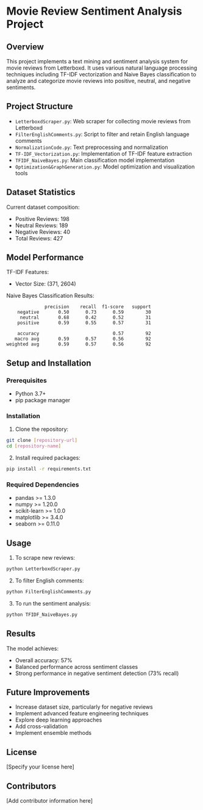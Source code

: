 # Movie Review Sentiment Analysis Project

## Overview
This project implements a text mining and sentiment analysis system for movie reviews from Letterboxd. It uses various natural language processing techniques including TF-IDF vectorization and Naive Bayes classification to analyze and categorize movie reviews into positive, neutral, and negative sentiments.

## Project Structure
- `LetterboxdScraper.py`: Web scraper for collecting movie reviews from Letterboxd
- `FilterEnglishComments.py`: Script to filter and retain English language comments
- `NormalizationCode.py`: Text preprocessing and normalization
- `TF-IDF_Vectorization.py`: Implementation of TF-IDF feature extraction
- `TFIDF_NaiveBayes.py`: Main classification model implementation
- `Optimization&GraphGeneration.py`: Model optimization and visualization tools

## Dataset Statistics
Current dataset composition:
- Positive Reviews: 198
- Neutral Reviews: 189
- Negative Reviews: 40
- Total Reviews: 427

## Model Performance
TF-IDF Features:
- Vector Size: (371, 2604)

Naive Bayes Classification Results:
```
              precision    recall  f1-score   support
    negative       0.50      0.73      0.59        30
     neutral       0.68      0.42      0.52        31
    positive       0.59      0.55      0.57        31

    accuracy                           0.57        92
   macro avg       0.59      0.57      0.56        92
weighted avg       0.59      0.57      0.56        92
```

## Setup and Installation

### Prerequisites
- Python 3.7+
- pip package manager

### Installation
1. Clone the repository:
```bash
git clone [repository-url]
cd [repository-name]
```

2. Install required packages:
```bash
pip install -r requirements.txt
```

### Required Dependencies
- pandas >= 1.3.0
- numpy >= 1.20.0
- scikit-learn >= 1.0.0
- matplotlib >= 3.4.0
- seaborn >= 0.11.0

## Usage

1. To scrape new reviews:
```bash
python LetterboxdScraper.py
```

2. To filter English comments:
```bash
python FilterEnglishComments.py
```

3. To run the sentiment analysis:
```bash
python TFIDF_NaiveBayes.py
```

## Results
The model achieves:
- Overall accuracy: 57%
- Balanced performance across sentiment classes
- Strong performance in negative sentiment detection (73% recall)

## Future Improvements
- Increase dataset size, particularly for negative reviews
- Implement advanced feature engineering techniques
- Explore deep learning approaches
- Add cross-validation
- Implement ensemble methods

## License
[Specify your license here]

## Contributors
[Add contributor information here]
